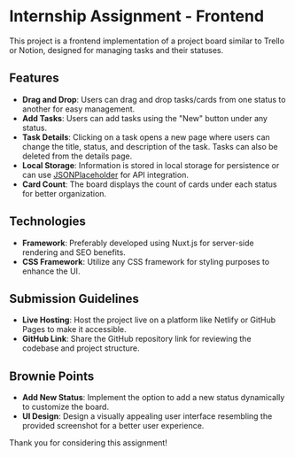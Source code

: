 # Internship Assignment - Frontend

This project is a frontend implementation of a project board similar to Trello or Notion, designed for managing tasks and their statuses.

## Features

- **Drag and Drop**: Users can drag and drop tasks/cards from one status to another for easy management.
- **Add Tasks**: Users can add tasks using the "New" button under any status.
- **Task Details**: Clicking on a task opens a new page where users can change the title, status, and description of the task. Tasks can also be deleted from the details page.
- **Local Storage**: Information is stored in local storage for persistence or can use [JSONPlaceholder](https://jsonplaceholder.typicode.com/) for API integration.
- **Card Count**: The board displays the count of cards under each status for better organization.

## Technologies

- **Framework**: Preferably developed using Nuxt.js for server-side rendering and SEO benefits.
- **CSS Framework**: Utilize any CSS framework for styling purposes to enhance the UI.
  
## Submission Guidelines

- **Live Hosting**: Host the project live on a platform like Netlify or GitHub Pages to make it accessible.
- **GitHub Link**: Share the GitHub repository link for reviewing the codebase and project structure.

## Brownie Points

- **Add New Status**: Implement the option to add a new status dynamically to customize the board.
- **UI Design**: Design a visually appealing user interface resembling the provided screenshot for a better user experience.



Thank you for considering this assignment! 
